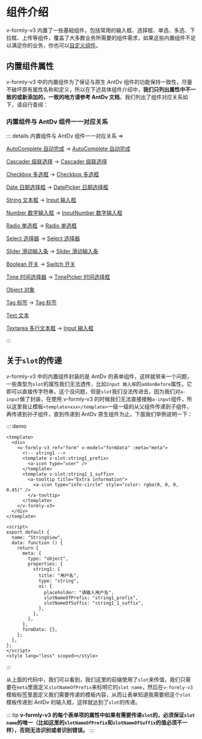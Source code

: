 # 组件介绍

v-formly-v3 内置了一些基础组件，包括常用的输入框、选择框、单选、多选、下拉框、上传等组件，覆盖了大多数业务所需要的组件需求，如果这些内置组件不足以满足你的业务，你也可以[自定义组件](/zh/components/custom-components.md)。

## 内置组件属性

v-formly-v3 中的内置组件为了保证与原生 AntDv 组件的功能保持一致性，尽量不破坏原有属性名称和定义，所以在下述具体组件介绍中，**我们只列出属性中不一致的或新添加的，一致的地方请参考 AntDv 文档**，我们列出了组件对应关系如下，请自行查阅：

### 内置组件与 AntDv 组件一一对应关系

::: details 内置组件与 AntDv 组件一一对应关系 =>

[AutoComplete 自动完成](/zh/components/autocomplete.md) -> [AutoComplete 自动完成](https://www.antdv.com/components/auto-complete-cn/)

[Cascader 级联选择](/zh/components/cascader.md) -> [Cascader 级联选择](https://www.antdv.com/components/cascader-cn/)

[Checkbox 多选框](/zh/components/checkbox.md) -> [Checkbox 多选框](https://www.antdv.com/components/checkbox-cn/)

[Date 日期选择框](/zh/components/date.md) -> [DatePicker 日期选择框](https://www.antdv.com/components/date-picker-cn/)

[String 文本框](/zh/components/string.md) -> [Input 输入框](https://www.antdv.com/components/input-cn/)

[Number 数字输入框](/zh/components/number.md) -> [InputNumber 数字输入框](https://www.antdv.com/components/input-number-cn/)

[Radio 单选框](/zh/components/radio.md) -> [Radio 单选框](https://www.antdv.com/components/radio-cn/)

[Select 选择器](/zh/components/select.md) -> [Select 选择器](https://www.antdv.com/components/select-cn/)

[Slider 滑动输入条](/zh/components/slider.md) -> [Slider 滑动输入条](https://www.antdv.com/components/slider-cn/)

[Boolean 开关](/zh/components/boolean.md) -> [Switch 开关](https://www.antdv.com/components/switch-cn/)

[Time 时间选择器](/zh/components/time.md) -> [TimePicker 时间选择框](https://www.antdv.com/components/time-picker-cn/)

[Object 对象](/zh/components/object.md)

[Tag 标签](/zh/components/tag.md) -> [Tag 标签](https://www.antdv.com/components/tag-cn/)

[Text 文本](/zh/components/text.md)

[Textarea 多行文本框](/zh/components/textarea.md) -> [Input 输入框](https://www.antdv.com/components/input-cn/#components-input-demo-textarea)

:::

## 关于`slot`的传递

v-formly-v3 中的内置组件封装的是 AntDv 的表单组件，这样就带来一个问题，一些类型为`slot`的属性我们无法透传，比如`Input 输入框`的`addonBefore`属性，它即可以直接传字符串，这个没问题，但是`slot`我们没法传进去，因为我们对`a-input`做了封装，在使用 v-formly-v3 的时候我们无法直接接触`a-input`组件，所以这里我让模板`<template>xxx</template>`一级一级的从父组件传递到子组件，再传递到孙子组件，直到传递到 AntDv 原生组件为止。下面我们举例说明一下：

::: demo

```vue
<template>
  <div>
    <v-formly-v3 ref="form" v-model="formData" :meta="meta">
      <!-- string1 -->
      <template v-slot:string1_prefix>
        <a-icon type="user" />
      </template>
      <template v-slot:string1_1_suffix>
        <a-tooltip title="Extra information">
          <a-icon type="info-circle" style="color: rgba(0, 0, 0, 0.45)" />
        </a-tooltip>
      </template>
    </v-formly-v3>
  </div>
</template>

<script>
export default {
  name: "StringView",
  data: function () {
    return {
      meta: {
        type: "object",
        properties: {
          string1: {
            title: "用户名",
            type: "string",
            ui: {
              placeholder: "请输入用户名",
              slotNameOfPrefix: "string1_prefix",
              slotNameOfSuffix: "string1_1_suffix",
            },
          },
        },
      },
      formData: {},
    };
  },
};
</script>
<style lang="less" scoped></style>
```

:::

从上面的代码中，我们可以看到，我们这里的前缀使用了`slot`来传值，我们只需要在`meta`里面定义`slotNameOfPrefix`来标明它的`slot name`，然后在`v-formly-v3`模板标签里面定义我们需要传递的模板内容，从而让表单知道我需要把这个`slot`模板传递到 AntDv 的输入框，这样就达到了`slot`的传递。

::: tip
**v-formly-v3 的每个表单项的属性中如果有需要传递`slot`的，必须保证`slot name`的唯一（比如这里的`slotNameOfPrefix`和`slotNameOfSuffix`的值必须不一样），否则无法识别或者识别错误。**
:::
